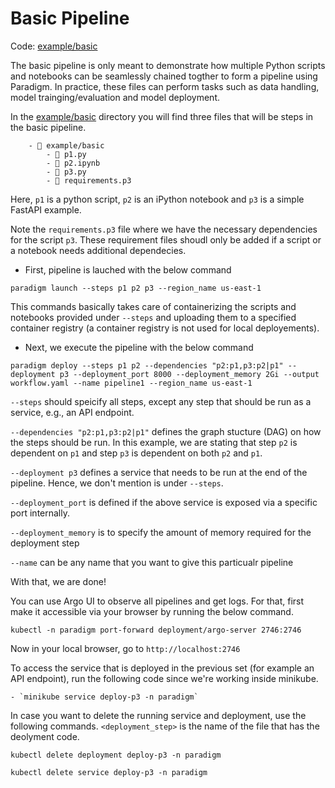# Basic Pipeline

Code: <a href="https://github.com/ParadigmAI/paradigm/tree/main/examples/basic" target="_blank">example/basic</a>

The basic pipeline is only meant to demonstrate how multiple Python scripts and notebooks can be seamlessly chained togther to form a pipeline using Paradigm. In practice, these files can perform tasks such as data handling, model trainging/evaluation and model deployment. 

In the <a href="https://github.com/ParadigmAI/paradigm/tree/main/examples/basic" target="_blank">example/basic</a> directory you will find three files that will be steps in the basic pipeline.

```
    - 📁 example/basic
        - 📄 p1.py
        - 📄 p2.ipynb
        - 📄 p3.py
        - 📄 requirements.p3
```

Here, `p1` is a python script, `p2` is an iPython notebook and `p3` is a simple FastAPI example. 

Note the `requirements.p3` file where we have the necessary dependencies for the script `p3`. These requirement files shoudl only be added if a script or a notebook needs additional dependecies. 

- First, pipeline is lauched with the below command
```
paradigm launch --steps p1 p2 p3 --region_name us-east-1
```
This commands basically takes care of containerizing the scripts and notebooks provided under `--steps` and uploading them to a specified container registry (a container registry is not used for local deployements).

- Next, we execute the pipeline with the below command

```
paradigm deploy --steps p1 p2 --dependencies "p2:p1,p3:p2|p1" --deployment p3 --deployment_port 8000 --deployment_memory 2Gi --output workflow.yaml --name pipeline1 --region_name us-east-1
```
`--steps` should speicify all steps, except any step that should be run as a service, e.g., an API endpoint. 

`--dependencies "p2:p1,p3:p2|p1"` defines the graph stucture (DAG) on how the steps should be run. In this example, we are stating that step `p2` is dependent on `p1` and step `p3` is dependent on both `p2` and `p1`. 

`--deployment p3` defines a service that needs to be run at the end of the pipeline. Hence, we don't mention is under `--steps`. 

`--deployment_port` is defined if the above service is exposed via a specific port internally. 

`--deployment_memory` is to specify the amount of memory required for the deployment step

`--name` can be any name that you want to give this particualr pipeline

With that, we are done!

You can use Argo UI to observe all pipelines and get logs. For that, first make it accessible via your browser by running the below command. 

`kubectl -n paradigm port-forward deployment/argo-server 2746:2746`

Now in your local browser, go to `http://localhost:2746`

To access the service that is deployed in the previous set (for example an API endpoint), run the following code since we're working inside minikube. 

    - `minikube service deploy-p3 -n paradigm`

In case you want to delete the running service and deployment, use the following commands. `<deployment_step>` is the name of the file that has the deolyment code.

`kubectl delete deployment deploy-p3 -n paradigm`

`kubectl delete service deploy-p3 -n paradigm`